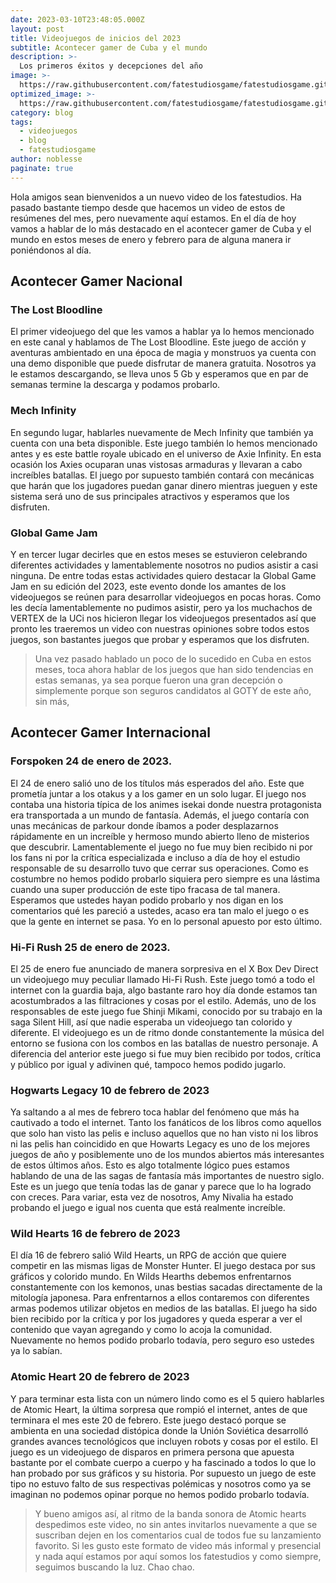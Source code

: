```yaml
---
date: 2023-03-10T23:48:05.000Z
layout: post
title: Videojuegos de inicios del 2023
subtitle: Acontecer gamer de Cuba y el mundo
description: >-
  Los primeros éxitos y decepciones del año 
image: >-
  https://raw.githubusercontent.com/fatestudiosgame/fatestudiosgame.github.io/master/src/img/images-post/videojuegos-febrero-2023.jpg
optimized_image: >-
  https://raw.githubusercontent.com/fatestudiosgame/fatestudiosgame.github.io/master/src/img/images-post/videojuegos-febrero-2023.jpg
category: blog
tags:
  - videojuegos
  - blog
  - fatestudiosgame
author: noblesse
paginate: true
---
```

Hola amigos sean bienvenidos a un nuevo video de los fatestudios. Ha pasado bastante tiempo desde que hacemos un video de estos de resúmenes del mes, pero nuevamente aquí estamos.
En el día de hoy vamos a hablar de lo más destacado en el acontecer gamer de Cuba y el mundo en estos meses de enero y febrero para de alguna manera ir poniéndonos al día.

## Acontecer Gamer Nacional

###	The Lost Bloodline
El primer videojuego del que les vamos a hablar ya lo hemos mencionado en este canal y hablamos de The Lost Bloodline. Este juego de acción y aventuras ambientado en una época de magia y monstruos ya cuenta con una demo disponible que puede disfrutar de manera gratuita.
Nosotros ya le estamos descargando, se lleva unos 5 Gb y esperamos que en par de semanas termine la descarga y podamos probarlo. 
###	Mech Infinity
En segundo lugar, hablarles nuevamente de Mech Infinity que también ya cuenta con una beta disponible. Este juego también lo hemos mencionado antes y es este battle royale ubicado en el universo de Axie Infinity. En esta ocasión los Axies ocuparan unas vistosas armaduras y llevaran a cabo increíbles batallas. 
El juego por supuesto también contará con mecánicas que harán que los jugadores puedan ganar dinero mientras jueguen y este sistema será uno de sus principales atractivos y esperamos que los disfruten.
### Global Game Jam
Y en tercer lugar decirles que en estos meses se estuvieron celebrando diferentes actividades y lamentablemente nosotros no pudios asistir a casi ninguna. De entre todas estas actividades quiero destacar la Global Game Jam en su edición del 2023, este evento donde los amantes de los videojuegos se reúnen para desarrollar videojuegos en pocas horas.
Como les decía lamentablemente no pudimos asistir, pero ya los muchachos de VERTEX de la UCi nos hicieron llegar los videojuegos presentados así que pronto les traeremos un video con nuestras opiniones sobre todos estos juegos, son bastantes juegos que probar y esperamos que los disfruten.


>Una vez pasado hablado un poco de lo sucedido en Cuba en estos meses, toca ahora hablar de los juegos que han sido tendencias en estas semanas, ya sea porque fueron una gran decepción o simplemente porque son seguros candidatos al GOTY de este año, sin más,

## Acontecer Gamer Internacional

### Forspoken 24 de enero de 2023.
El 24 de enero salió uno de los títulos más esperados del año. Este que prometía juntar a los otakus y a los gamer en un solo lugar. El juego nos contaba una historia típica de los animes isekai donde nuestra protagonista era transportada a un mundo de fantasía. Además, el juego contaría con unas mecánicas de parkour donde íbamos a poder desplazarnos rápidamente en un increíble y hermoso mundo abierto lleno de misterios que descubrir.
Lamentablemente el juego no fue muy bien recibido ni por los fans ni por la crítica especializada e incluso a día de hoy el estudio responsable de su desarrollo tuvo que cerrar sus operaciones.
Como es costumbre no hemos podido probarlo siquiera pero siempre es una lástima cuando una super producción de este tipo fracasa de tal manera. Esperamos que ustedes hayan podido probarlo y nos digan en los comentarios qué les pareció a ustedes, acaso era tan malo el juego o es que la gente en internet se pasa. Yo en lo personal apuesto por esto último.
###	Hi-Fi Rush 25 de enero de 2023.
El 25 de enero fue anunciado de manera sorpresiva en el X Box Dev Direct un videojuego muy peculiar llamado Hi-Fi Rush.
Este juego tomó a todo el internet con la guardia baja, algo bastante raro hoy día donde estamos tan acostumbrados a las filtraciones y cosas por el estilo.
Además, uno de los responsables de este juego fue Shinji Mikami, conocido por su trabajo en la saga Silent Hill, así que nadie esperaba un videojuego tan colorido y diferente.
El videojuego es un de ritmo donde constantemente la música del entorno se fusiona con los combos en las batallas de nuestro personaje. A diferencia del anterior este juego si fue muy bien recibido por todos, crítica y público por igual y adivinen qué, tampoco hemos podido jugarlo.
### Hogwarts Legacy   10 de febrero de 2023
Ya saltando a al mes de febrero toca hablar del fenómeno que más ha cautivado a todo el internet. Tanto los fanáticos de los libros como aquellos que solo han visto las pelis e incluso aquellos que no han visto ni los libros ni las pelis han coincidido en que Howarts Legacy es uno de los mejores juegos de año y posiblemente uno de los mundos abiertos más interesantes de estos últimos años.
Esto es algo totalmente lógico pues estamos hablando de una de las sagas de fantasía más importantes de nuestro siglo. Este es un juego que tenía todas las de ganar y parece que lo ha logrado con creces. Para variar, esta vez de nosotros, Amy Nivalia ha estado probando el juego e igual nos cuenta que está realmente increíble.   
 
### Wild Hearts 16 de febrero de 2023
El día 16 de febrero salió Wild Hearts, un RPG de acción que quiere competir en las mismas ligas de Monster Hunter. El juego destaca por sus gráficos y colorido mundo. En Wilds Hearths debemos enfrentarnos constantemente con los kemonos, unas bestias sacadas directamente de la mitología japonesa. Para enfrentarnos a ellos contaremos con diferentes armas podemos utilizar objetos en medios de las batallas.
El juego ha sido bien recibido por la crítica y por los jugadores y queda esperar a ver el contenido que vayan agregando y como lo acoja la comunidad.
Nuevamente no hemos podido probarlo todavía, pero seguro eso ustedes ya lo sabían.

### Atomic Heart 20 de febrero de 2023  
Y para terminar esta lista con un número lindo como es el 5 quiero hablarles de Atomic Heart, la última sorpresa que rompió el internet, antes de que terminara el mes este 20 de febrero.
Este juego destacó porque se ambienta en una sociedad distópica donde la Unión Soviética desarrolló grandes avances tecnológicos que incluyen robots y cosas por el estilo.
El juego es un videojuego de disparos en primera persona que apuesta bastante por el combate cuerpo a cuerpo y ha fascinado a todos lo que lo han probado por sus gráficos y su historia.
Por supuesto un juego de este tipo no estuvo falto de sus respectivas polémicas y nosotros como ya se imaginan no podemos opinar porque no hemos podido probarlo todavía.

>Y bueno amigos así, al ritmo de la banda sonora de Atomic hearts despedimos este video, no sin antes invitarlos nuevamente a que se suscriban dejen en los comentarios cual de todos fue su lanzamiento favorito. Si les gusto este formato de video más informal y presencial y nada aquí estamos por aquí somos los fatestudios y como siempre, seguimos buscando la luz. 
Chao chao.
